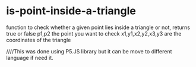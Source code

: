 # is-point-inside-a-triangle
function  to check whether a given point lies inside a triangle or not, returns true or false
p1,p2 the point you want to check
x1,y1,x2,y2,x3,y3 are the coordinates of the triangle

////This was done using P5.JS library but it can be move to different language if need it.
